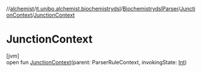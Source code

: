 //[alchemist](../../../../index.md)/[it.unibo.alchemist.biochemistrydsl](../../index.md)/[BiochemistrydslParser](../index.md)/[JunctionContext](index.md)/[JunctionContext](-junction-context.md)

# JunctionContext

[jvm]\
open fun [JunctionContext](-junction-context.md)(parent: ParserRuleContext, invokingState: [Int](https://kotlinlang.org/api/latest/jvm/stdlib/kotlin/-int/index.html))
